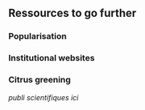 ## Ressources to go further

### Popularisation 



### Institutional websites



### Citrus greening

*publi scientifiques ici*

